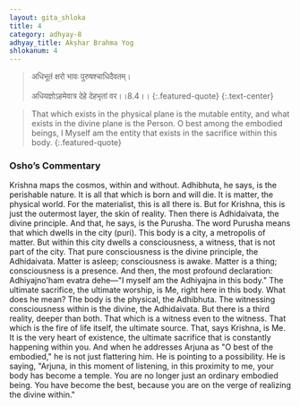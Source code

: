 ```yaml
---
layout: gita_shloka
title: 4
category: adhyay-8
adhyay_title: Akṣhar Brahma Yog
shlokanum: 4
---
```


> अधिभूतं क्षरो भावः पुरुषश्चाधिदैवतम्।<br><br>अधियज्ञोऽहमेवात्र देहे देहभृतां वर।।8.4।।
{:.featured-quote} 
{:.text-center}

> That which exists in the physical plane is the mutable entity, and what exists in the divine plane is the Person. O best among the embodied beings, I Myself am the entity that exists in the sacrifice within this body.
{:.featured-quote}

### Osho’s Commentary
Krishna maps the cosmos, within and without.
Adhibhuta, he says, is the perishable nature. It is all that which is born and will die. It is matter, the physical world. For the materialist, this is all there is. But for Krishna, this is just the outermost layer, the skin of reality.
Then there is Adhidaivata, the divine principle. And that, he says, is the Purusha. The word Purusha means that which dwells in the city (puri). This body is a city, a metropolis of matter. But within this city dwells a consciousness, a witness, that is not part of the city. That pure consciousness is the divine principle, the Adhidaivata. Matter is asleep; consciousness is awake. Matter is a thing; consciousness is a presence.
And then, the most profound declaration: Adhiyajno'ham evatra dehe—"I myself am the Adhiyajna in this body." The ultimate sacrifice, the ultimate worship, is Me, right here in this body.
What does he mean? The body is the physical, the Adhibhuta. The witnessing consciousness within is the divine, the Adhidaivata. But there is a third reality, deeper than both. That which is a witness even to the witness. That which is the fire of life itself, the ultimate source. That, says Krishna, is Me. It is the very heart of existence, the ultimate sacrifice that is constantly happening within you.
And when he addresses Arjuna as "O best of the embodied," he is not just flattering him. He is pointing to a possibility. He is saying, "Arjuna, in this moment of listening, in this proximity to me, your body has become a temple. You are no longer just an ordinary embodied being. You have become the best, because you are on the verge of realizing the divine within."

